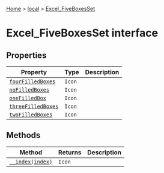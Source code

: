 [Home](./index) &gt; [local](local.md) &gt; [Excel\_FiveBoxesSet](local.excel_fiveboxesset.md)

# Excel\_FiveBoxesSet interface

## Properties

|  Property | Type | Description |
|  --- | --- | --- |
|  [`fourFilledBoxes`](local.excel_fiveboxesset.fourfilledboxes.md) | `Icon` |  |
|  [`noFilledBoxes`](local.excel_fiveboxesset.nofilledboxes.md) | `Icon` |  |
|  [`oneFilledBox`](local.excel_fiveboxesset.onefilledbox.md) | `Icon` |  |
|  [`threeFilledBoxes`](local.excel_fiveboxesset.threefilledboxes.md) | `Icon` |  |
|  [`twoFilledBoxes`](local.excel_fiveboxesset.twofilledboxes.md) | `Icon` |  |

## Methods

|  Method | Returns | Description |
|  --- | --- | --- |
|  [`__index(index)`](local.excel_fiveboxesset.__index.md) | `Icon` |  |


